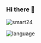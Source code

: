 ### Hi there 👋  

![smart24](https://github-readme-stats.vercel.app/api?username=smart24&show_icons=true&theme=light&count_private=true)  

![language](https://github-readme-stats.vercel.app/api/top-langs/?username=smart24&theme=dark&layout=compact)  

<!--
**smart24/smart24** is a ✨ _special_ ✨ repository because its `README.md` (this file) appears on your GitHub profile.

Here are some ideas to get you started:

- 🔭 I’m currently working on ...
- 🌱 I’m currently learning ...
- 👯 I’m looking to collaborate on ...
- 🤔 I’m looking for help with ...
- 💬 Ask me about ...
- 📫 How to reach me: ...
- 😄 Pronouns: ...
- ⚡ Fun fact: ...
-->
